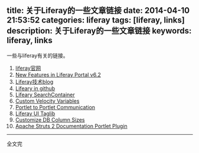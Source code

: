 title: 关于Liferay的一些文章链接
date: 2014-04-10 21:53:52
categories: liferay
tags: [liferay, links]
description: 关于Liferay的一些文章链接
keywords: liferay, links
---
一些与liferay有关的链接。
1. [liferay官网](http://www.liferay.com/)
2. [New Features in Liferay Portal v6.2](http://liferaytrends.blogspot.com/2013/07/new-features-in-liferay-portal-v62.html)
3. [Liferay技术blog](http://www.huqiwen.com/category/technology-share/liferay/)
4. [Lifeary in github](https://github.com/liferay)
5. [Lifeary SearchContainer](http://www.liferay.com/zh/community/wiki/-/wiki/Main/SearchContainer)
6. [Custom Velocity Variables](http://www.liferay.com/zh/community/wiki/-/wiki/Main/Custom+Velocity+Variables)
7. [Portlet to Portlet Communication](http://www.liferay.com/zh/community/wiki/-/wiki/Main/Portlet+to+Portlet+Communication)
8. [Liferay UI Taglib](http://www.liferay.com/zh/community/wiki/-/wiki/Main/UI+Taglib#section-UI+Taglib-journal-article)
9. [Customize DB Column Sizes](http://www.liferay.com/zh/community/wiki/-/wiki/Main/Customize+DB+Column+Sizes#section-Customize+DB+Column+Sizes-Introduction)
10. [Apache Struts 2 Documentation Portlet Plugin](http://struts.apache.org/release/2.3.x/docs/portlet-plugin.html)

---
全文完